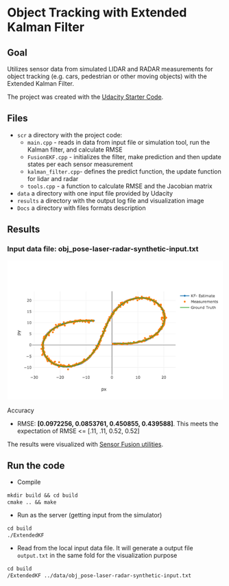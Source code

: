 # Object Tracking with Extended Kalman Filter

## Goal

Utilizes sensor data from simulated LIDAR and RADAR measurements for object tracking (e.g. cars, pedestrian or other moving objects) with the Extended Kalman Filter.

The project was created with the [Udacity Starter Code](https://github.com/udacity/CarND-Extended-Kalman-Filter-Project).

## Files
- `scr` a directory with the project code:
  - `main.cpp` - reads in data from input file or simulation tool, run the Kalman filter, and calculate RMSE
  - `FusionEKF.cpp` - initializes the filter, make prediction and then update states per each sensor measurement
  - `kalman_filter.cpp`- defines the predict function, the update function for lidar and radar
  - `tools.cpp` - a function to calculate RMSE and the Jacobian matrix
- `data`  a directory with one input file provided by Udacity
- `results`  a directory with the output log file and visualization image
- `Docs` a directory with files formats description

## Results

### Input data file: obj_pose-laser-radar-synthetic-input.txt
![results](results/data_plot.png)

Accuracy
* RMSE: <b>[0.0972256, 0.0853761, 0.450855, 0.439588]</b>. This meets the expectation of RMSE <= [.11, .11, 0.52, 0.52]

The results were visualized with [Sensor Fusion utilities](https://github.com/udacity/CarND-Mercedes-SF-Utilities).

## Run the code
* Compile
```
mkdir build && cd build
cmake .. && make
```
* Run as the server (getting input from the simulator)
```
cd build
./ExtendedKF
```

* Read from the local input data file. It will generate a output file `output.txt` in the same fold for the visualization purpose
```
cd build
/ExtendedKF ../data/obj_pose-laser-radar-synthetic-input.txt 
```
